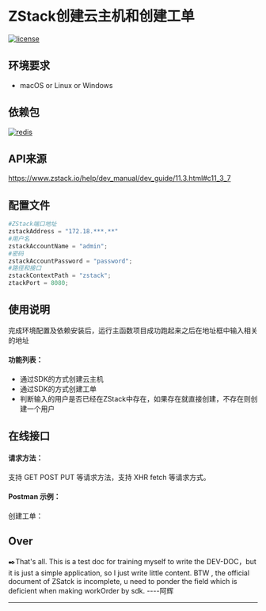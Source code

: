 # ZStack创建云主机和创建工单

[![license](https://img.shields.io/github/license/snakejordan/administrative-divisions-of-China-on-Python.svg)](https://github.com/snakejordan/administrative-divisions-of-China-on-Python/blob/master/LICENSE)

## 环境要求

- macOS or Linux or Windows

## 依赖包

[![redis](https://img.shields.io/pypi/v/redis.svg?label=redis)](https://pypi.org/project/redis/)

## API来源

https://www.zstack.io/help/dev_manual/dev_guide/11.3.html#c11_3_7

## 配置文件

```python
#ZStack端口地址
zstackAddress = "172.18.***.**"
#用户名
zstackAccountName = "admin";
#密码
zstackAccountPassword = "password";
#路径和接口
zstackContextPath = "zstack";
ztackPort = 8080;

```

## 使用说明

完成环境配置及依赖安装后，运行主函数项目成功跑起来之后在地址框中输入相关的地址

#### 功能列表：

- 通过SDK的方式创建云主机
- 通过SDK的方式创建工单
- 判断输入的用户是否已经在ZStack中存在，如果存在就直接创建，不存在则创建一个用户

## 在线接口

#### 请求方法：

支持 GET POST PUT 等请求方法，支持 XHR fetch 等请求方式。

#### Postman 示例：

创建工单：





## Over

:black_nib:That's all. This is a test doc for training myself to write the DEV-DOC，but it is just a simple application, so  I  just write little content. BTW , the official document of ZSatck is incomplete, u need to ponder the field which is deficient when making workOrder by sdk.                  ----阿辉

------

